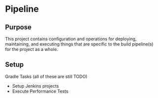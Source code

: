 Pipeline
========


Purpose
-------

This project contains configuration and operations for deploying, maintaining, and executing things that are specific
to the build pipeline(s) for the project as a whole.


Setup
-----

Gradle Tasks (all of these are still TODO)

 * Setup Jenkins projects
 * Execute Performance Tests
 